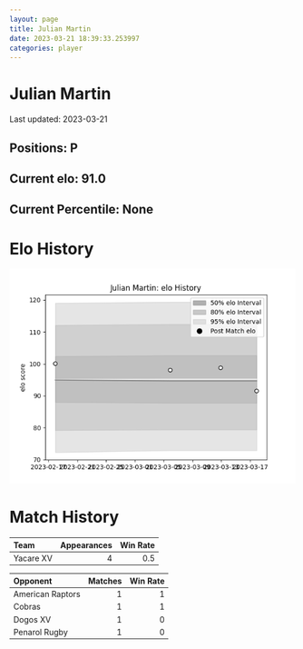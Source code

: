 ```yaml
---  
layout: page  
title: Julian Martin  
date: 2023-03-21 18:39:33.253997  
categories: player  
---
```

# Julian Martin


Last updated: 2023-03-21
## Positions: P

## Current elo: 91.0

## Current Percentile: None

# Elo History


![elo history](history_JulianMartin.png)
# Match History


| Team      |   Appearances |   Win Rate |
|:----------|--------------:|-----------:|
| Yacare XV |             4 |        0.5 |

| Opponent         |   Matches |   Win Rate |
|:-----------------|----------:|-----------:|
| American Raptors |         1 |          1 |
| Cobras           |         1 |          1 |
| Dogos XV         |         1 |          0 |
| Penarol Rugby    |         1 |          0 |